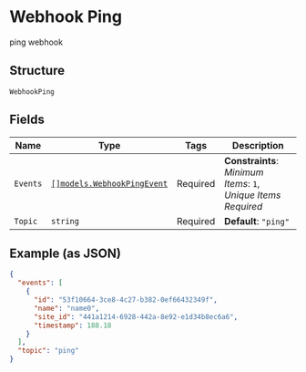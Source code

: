 
# Webhook Ping

ping webhook

## Structure

`WebhookPing`

## Fields

| Name | Type | Tags | Description |
|  --- | --- | --- | --- |
| `Events` | [`[]models.WebhookPingEvent`](../../doc/models/webhook-ping-event.md) | Required | **Constraints**: *Minimum Items*: `1`, *Unique Items Required* |
| `Topic` | `string` | Required | **Default**: `"ping"` |

## Example (as JSON)

```json
{
  "events": [
    {
      "id": "53f10664-3ce8-4c27-b382-0ef66432349f",
      "name": "name0",
      "site_id": "441a1214-6928-442a-8e92-e1d34b8ec6a6",
      "timestamp": 188.18
    }
  ],
  "topic": "ping"
}
```

